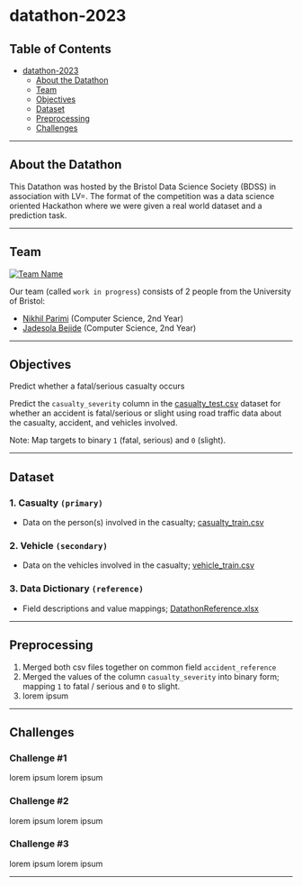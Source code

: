 # datathon-2023

## Table of Contents ##
- [datathon-2023](#datathon-2023)
    - [About the Datathon](#about-the-datathon)
    - [Team](#team)
    - [Objectives](#objectives)
    - [Dataset](#dataset)
    - [Preprocessing](#preprocessing)
    - [Challenges](#challenges)


---

## About the Datathon

This Datathon was hosted by the Bristol Data Science Society (BDSS) in association with LV=. The format of the competition was a data science oriented Hackathon where we were given a real world dataset and a prediction task.

---

## Team
[![Team Name](https://img.shields.io/badge/%E2%9A%A0%EF%B8%8F-work%20in%20progress-blueviolet)](https://img.shields.io/badge/%E2%9A%A0%EF%B8%8F-work%20in%20progress-blueviolet)

Our team (called `work in progress`) consists of 2 people from the University of Bristol:
- [Nikhil Parimi](https://www.linkedin.com/in/nikhil-parimi/) (Computer Science, 2nd Year)
- [Jadesola Bejide](https://www.linkedin.com/in/jadesolabejide/) (Computer Science, 2nd Year)


---

## Objectives

Predict whether a fatal/serious casualty occurs 

Predict the `casualty_severity` column in the [casualty_test.csv](casualty_test.csv) dataset for whether an accident is fatal/serious or slight using road traffic data about the casualty, accident, and vehicles involved.

Note: Map targets to binary `1` (fatal, serious) and `0` (slight).

---

## Dataset

### 1. Casualty `(primary)`
- Data on the person(s) involved in the casualty; [casualty_train.csv](casualty_train.csv)

### 2. Vehicle `(secondary)`
- Data on the vehicles involved in the casualty; [vehicle_train.csv](vehicle_train.csv)

### 3. Data Dictionary `(reference)`
- Field descriptions and value mappings; [DatathonReference.xlsx](DatathonReference.xlsx)

---

## Preprocessing

1. Merged both csv files together on common field `accident_reference`
2. Merged the values of the column `casualty_severity` into binary form; mapping `1` to fatal / serious and `0` to slight.
3. lorem ipsum

---

## Challenges

### Challenge #1

lorem ipsum lorem ipsum


### Challenge #2

lorem ipsum lorem ipsum


### Challenge #3

lorem ipsum lorem ipsum

---